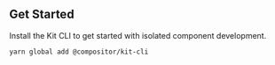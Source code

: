## Get Started

Install the Kit CLI to get started with isolated component development.

```bash
yarn global add @compositor/kit-cli
```

